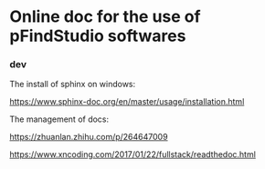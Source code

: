 # Online doc for the use of pFindStudio softwares

### dev

The install of sphinx on windows:

https://www.sphinx-doc.org/en/master/usage/installation.html

The management of docs:

https://zhuanlan.zhihu.com/p/264647009

https://www.xncoding.com/2017/01/22/fullstack/readthedoc.html
